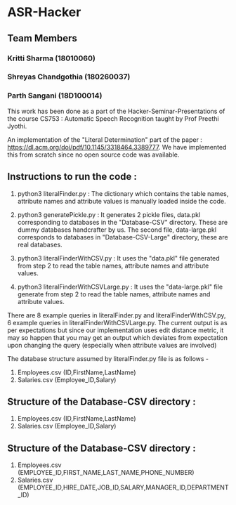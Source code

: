 # ASR-Hacker

## Team Members
### Kritti Sharma (18010060)
### Shreyas Chandgothia (180260037)
### Parth Sangani (18D100014)


This work has been done as a part of the Hacker-Seminar-Presentations of the course CS753 : Automatic Speech Recognition taught by Prof Preethi Jyothi.

An implementation of the "Literal Determination" part of the paper : https://dl.acm.org/doi/pdf/10.1145/3318464.3389777. We have implemented this from scratch since no open source code was available.


## Instructions to run the code : 

1. python3 literalFinder.py : The dictionary which contains the table names, attribute names and attribute values is manually loaded inside the code.

2. python3 generatePickle.py : It generates 2 pickle files, data.pkl corresponding to databases in the "Database-CSV" directory. These are dummy databases handcrafter by us. The second file, data-large.pkl corresponds to databases in "Database-CSV-Large" directory, these are real databases.

3. python3 literalFinderWithCSV.py : It uses the "data.pkl" file generated from step 2 to read the table names, attribute names and attribute values.

4. python3 literalFinderWithCSVLarge.py : It uses the "data-large.pkl" file generate from step 2 to read the table names, attribute names and attribute values.

There are 8 example queries in literalFinder.py and literalFinderWithCSV.py, 6 example queries in literalFinderWithCSVLarge.py. The current output is as per expectations but since our implementation uses edit distance metric, it may so happen that you may get an output which deviates from expectation upon changing the query (especially when attribute values are involved)


The database structure assumed by literalFinder.py file is as follows - 
1. Employees.csv (ID,FirstName,LastName)
2. Salaries.csv (Employee_ID,Salary)


## Structure of the Database-CSV directory : 

1. Employees.csv (ID,FirstName,LastName)
2. Salaries.csv (Employee_ID,Salary)


## Structure of the Database-CSV directory : 

1. Employees.csv (EMPLOYEE_ID,FIRST_NAME,LAST_NAME,PHONE_NUMBER)
2. Salaries.csv (EMPLOYEE_ID,HIRE_DATE,JOB_ID,SALARY,MANAGER_ID,DEPARTMENT_ID)